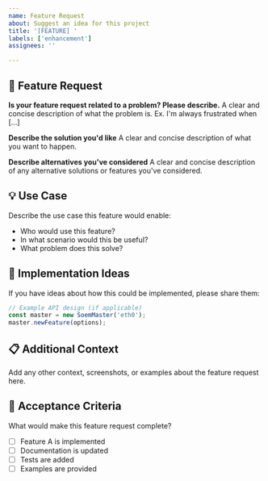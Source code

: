 ```yaml
---
name: Feature Request
about: Suggest an idea for this project
title: '[FEATURE] '
labels: ['enhancement']
assignees: ''

---
```


## 🚀 Feature Request

**Is your feature request related to a problem? Please describe.**
A clear and concise description of what the problem is. Ex. I'm always frustrated when [...]

**Describe the solution you'd like**
A clear and concise description of what you want to happen.

**Describe alternatives you've considered**
A clear and concise description of any alternative solutions or features you've considered.

## 💡 Use Case
Describe the use case this feature would enable:
- Who would use this feature?
- In what scenario would this be useful?
- What problem does this solve?

## 🔧 Implementation Ideas
If you have ideas about how this could be implemented, please share them:

```javascript
// Example API design (if applicable)
const master = new SoemMaster('eth0');
master.newFeature(options);
```

## 📋 Additional Context
Add any other context, screenshots, or examples about the feature request here.

## 🎯 Acceptance Criteria
What would make this feature request complete?
- [ ] Feature A is implemented
- [ ] Documentation is updated
- [ ] Tests are added
- [ ] Examples are provided
